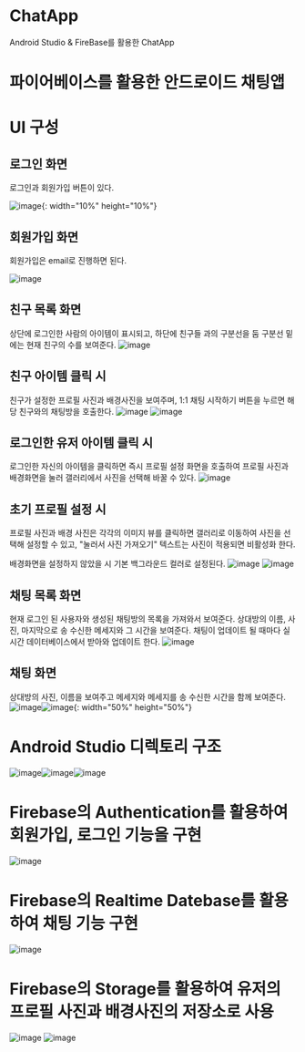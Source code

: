 # ChatApp
Android Studio &amp; FireBase를 활용한 ChatApp
# 파이어베이스를 활용한 안드로이드 채팅앱

# UI 구성
## 로그인 화면

로그인과 회원가입 버튼이 있다.

![image](https://github.com/jjw6712/ChatApp/assets/91660287/eddfbd50-3325-47ac-b888-db9d8b5d9cc5){: width="10%" height="10%"}


## 회원가입 화면

회원가입은 email로 진행하면 된다.

![image](https://github.com/jjw6712/ChatApp/assets/91660287/026653ed-be5c-4c1a-80d6-52ff2a207b09)


## 친구 목록 화면

상단에 로그인한 사람의 아이템이 표시되고, 하단에 친구들 과의 구분선을 둠
구분선 밑에는 현재 친구의 수를 보여준다.
![image](https://github.com/jjw6712/ChatApp/assets/91660287/b4aa9e65-0f7e-4252-b779-9ef5c18d2678)


## 친구 아이템 클릭 시 

친구가 설정한 프로필 사진과 배경사진을 보여주며, 1:1 채팅 시작하기 버튼을 누르면 해당 친구와의 채팅방을 호출한다.
![image](https://github.com/jjw6712/ChatApp/assets/91660287/349793ae-3ae1-488d-959f-b64fd374e25a)
![image](https://github.com/jjw6712/ChatApp/assets/91660287/d5ab9559-72c5-4cf5-bc35-532b54502c2c)


## 로그인한 유저 아이템 클릭 시

로그인한 자신의 아이템을 클릭하면 즉시 프로필 설정 화면을 호출하여 프로필 사진과 배경화면을 눌러 갤러리에서 사진을 선택해 바꿀 수 있다.
![image](https://github.com/jjw6712/ChatApp/assets/91660287/cb045e25-d78c-4010-995b-015a1ff3e57b)


## 초기 프로필 설정 시

프로필 사진과 배경 사진은 각각의 이미지 뷰를 클릭하면 갤러리로 이동하여 사진을 선택해 설정할 수 있고, 
"눌러서 사진 가져오기" 텍스트는 사진이 적용되면 비활성화 한다.

배경화면을 설정하지 않았을 시 기본 백그라운드 컬러로 설정된다.
![image](https://github.com/jjw6712/ChatApp/assets/91660287/04e0f0c9-e186-4a73-ad83-48b5a7f3e128)
![image](https://github.com/jjw6712/ChatApp/assets/91660287/94217780-037f-4e12-b382-c64aa46cb585)


## 채팅 목록 화면

현재 로그인 된 사용자와 생성된 채팅방의 목록을 가져와서 보여준다.
상대방의 이름, 사진, 마지막으로 송 수신한 메세지와 그 시간을 보여준다.
채팅이 업데이트 될 때마다 실시간 데이터베이스에서 받아와 업데이트 한다.
 ![image](https://github.com/jjw6712/ChatApp/assets/91660287/2425f88a-af14-43b5-93b8-5299d2eba11c)


## 채팅 화면

상대방의 사진, 이름을 보여주고 메세지와 메세지를 송 수신한 시간을 함께 보여준다.
![image](https://github.com/jjw6712/ChatApp/assets/91660287/72ac3fdc-d387-41b5-872c-2a95289458ea)![image](https://github.com/jjw6712/ChatApp/assets/91660287/36274639-3efe-4473-a104-9c661fe2be48){: width="50%" height="50%"}




# Android Studio 디렉토리 구조
    
![image](https://github.com/jjw6712/ChatApp/assets/91660287/25fff801-c9ec-4f93-9128-089df67cf7af)![image](https://github.com/jjw6712/ChatApp/assets/91660287/aa8cecc9-06dc-4783-8636-0cc70d090991)![image](https://github.com/jjw6712/ChatApp/assets/91660287/fea11282-3146-43b7-8cbf-2aa7b11e97bd)



 

# Firebase의 Authentication를 활용하여 회원가입, 로그인 기능을 구현 

![image](https://github.com/jjw6712/ChatApp/assets/91660287/c44bb7ec-ddfc-428b-8629-e50a6346827d)


# Firebase의 Realtime Datebase를 활용하여 채팅 기능 구현

![image](https://github.com/jjw6712/ChatApp/assets/91660287/2a5af66c-33c6-4d54-9343-8a5886238426)




# Firebase의 Storage를 활용하여 유저의 프로필 사진과 배경사진의 저장소로 사용

![image](https://github.com/jjw6712/ChatApp/assets/91660287/4c3cb963-b266-4dbd-909c-eaba2a202d37) ![image](https://github.com/jjw6712/ChatApp/assets/91660287/60ba26ed-7833-45ed-bcdf-f2d003016a12)



